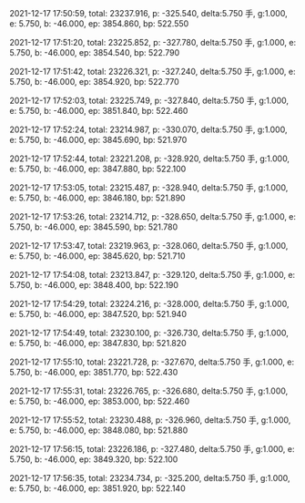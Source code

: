 2021-12-17 17:50:59, total: 23237.916, p: -325.540, delta:5.750 手, g:1.000, e: 5.750, b: -46.000, ep: 3854.860, bp: 522.550

2021-12-17 17:51:20, total: 23225.852, p: -327.780, delta:5.750 手, g:1.000, e: 5.750, b: -46.000, ep: 3854.540, bp: 522.790

2021-12-17 17:51:42, total: 23226.321, p: -327.240, delta:5.750 手, g:1.000, e: 5.750, b: -46.000, ep: 3854.920, bp: 522.770

2021-12-17 17:52:03, total: 23225.749, p: -327.840, delta:5.750 手, g:1.000, e: 5.750, b: -46.000, ep: 3851.840, bp: 522.460

2021-12-17 17:52:24, total: 23214.987, p: -330.070, delta:5.750 手, g:1.000, e: 5.750, b: -46.000, ep: 3845.690, bp: 521.970

2021-12-17 17:52:44, total: 23221.208, p: -328.920, delta:5.750 手, g:1.000, e: 5.750, b: -46.000, ep: 3847.880, bp: 522.100

2021-12-17 17:53:05, total: 23215.487, p: -328.940, delta:5.750 手, g:1.000, e: 5.750, b: -46.000, ep: 3846.180, bp: 521.890

2021-12-17 17:53:26, total: 23214.712, p: -328.650, delta:5.750 手, g:1.000, e: 5.750, b: -46.000, ep: 3845.590, bp: 521.780

2021-12-17 17:53:47, total: 23219.963, p: -328.060, delta:5.750 手, g:1.000, e: 5.750, b: -46.000, ep: 3845.620, bp: 521.710

2021-12-17 17:54:08, total: 23213.847, p: -329.120, delta:5.750 手, g:1.000, e: 5.750, b: -46.000, ep: 3848.400, bp: 522.190

2021-12-17 17:54:29, total: 23224.216, p: -328.000, delta:5.750 手, g:1.000, e: 5.750, b: -46.000, ep: 3847.520, bp: 521.940

2021-12-17 17:54:49, total: 23230.100, p: -326.730, delta:5.750 手, g:1.000, e: 5.750, b: -46.000, ep: 3847.830, bp: 521.820

2021-12-17 17:55:10, total: 23221.728, p: -327.670, delta:5.750 手, g:1.000, e: 5.750, b: -46.000, ep: 3851.770, bp: 522.430

2021-12-17 17:55:31, total: 23226.765, p: -326.680, delta:5.750 手, g:1.000, e: 5.750, b: -46.000, ep: 3853.000, bp: 522.460

2021-12-17 17:55:52, total: 23230.488, p: -326.960, delta:5.750 手, g:1.000, e: 5.750, b: -46.000, ep: 3848.080, bp: 521.880

2021-12-17 17:56:15, total: 23226.186, p: -327.480, delta:5.750 手, g:1.000, e: 5.750, b: -46.000, ep: 3849.320, bp: 522.100

2021-12-17 17:56:35, total: 23234.734, p: -325.200, delta:5.750 手, g:1.000, e: 5.750, b: -46.000, ep: 3851.920, bp: 522.140